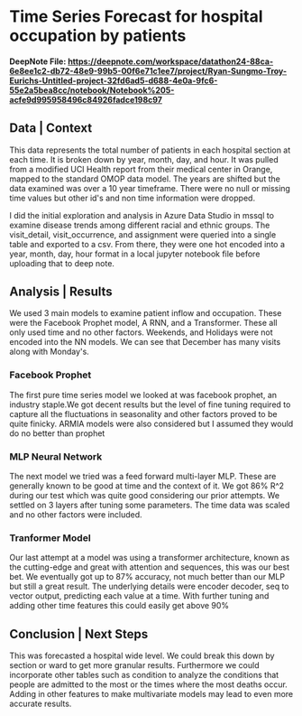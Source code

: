 # Time Series Forecast for hospital occupation by patients

#### DeepNote File: https://deepnote.com/workspace/datathon24-88ca-6e8ee1c2-db72-48e9-99b5-00f6e71c1ee7/project/Ryan-Sungmo-Troy-Eurichs-Untitled-project-32fd6ad5-d688-4e0a-9fc6-55e2a5bea8cc/notebook/Notebook%205-acfe9d995958496c84926fadce198c97

## Data | Context
This data represents the total number of patients in each hospital section at each time. It is broken down by year, month, day, and hour. It was pulled from a modified UCI Health report from their medical center in Orange, mapped to the standard OMOP data model. The years are shifted but the data examined was over a 10 year timeframe. There were no null or missing time values but other id's and non time information were dropped.

I did the initial exploration and analysis in Azure Data Studio in mssql to examine disease trends among different racial and ethnic groups. The visit_detail, visit_occurrence, and assignment were queried into a single table and exported to a csv. From there, they were one hot encoded into a year, month, day, hour format in a local jupyter notebook file before uploading that to deep note. 

## Analysis | Results
We used 3 main models to examine patient inflow and occupation. These were the Facebook Prophet model, A RNN, and a Transformer. These all only used time and no other factors. Weekends, and Holidays were not encoded into the NN models. We can see that December has many visits along with Monday's.

### Facebook Prophet
The first pure time series model we looked at was facebook prophet, an industry staple.We got decent results but the level of fine tuning required to capture all the fluctuations in seasonality and other factors proved to be quite finicky. ARMIA models were also considered but I assumed they would do no better than prophet  

### MLP Neural Network 
The next model we tried was a feed forward multi-layer MLP. These are generally known to be good at time and the context of it. We got 86% R^2 during our test which was quite good considering our prior attempts. We settled on 3 layers after tuning some parameters. The time data was scaled and no other factors were included. 

### Tranformer Model
Our last attempt at a model was using a transformer architecture, known as the cutting-edge and great with attention and sequences, this was our best bet. We eventually got up to 87% accuracy, not much better than our MLP but still a great result.  The underlying details were encoder decoder, seq to vector output, predicting each value at a time. With further tuning and adding other time features this could easily get above 90%

## Conclusion | Next Steps
This was forecasted a hospital wide level. We could break this down by section or ward to get more granular results. Furthermore we could incorporate other tables such as condition to analyze the conditions that people are admitted to the most or the times where the most deaths occur. Adding in other features to make multivariate models may lead to even more accurate results.
